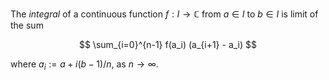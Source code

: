 The *integral* of a continuous function $f: I \to \mathbb{C}$ from $a \in I$ to 
$b \in I$ is limit of the sum

$$
\sum_{i=0}^{n-1} f(a_i) (a_{i+1} - a_i)
$$

where $a_i := a + i(b-1)/n$, as $n \to \infty$.
